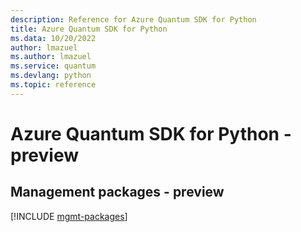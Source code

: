 ```yaml
---
description: Reference for Azure Quantum SDK for Python
title: Azure Quantum SDK for Python
ms.data: 10/20/2022
author: lmazuel
ms.author: lmazuel
ms.service: quantum
ms.devlang: python
ms.topic: reference
---
```

# Azure Quantum SDK for Python - preview

## Management packages - preview
[!INCLUDE [mgmt-packages](quantum-mgmt-index.md)]